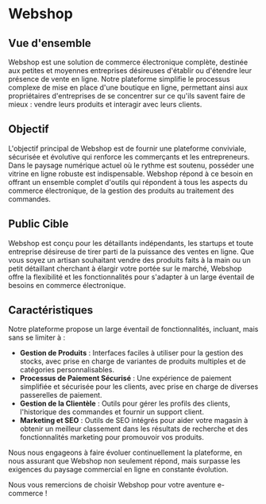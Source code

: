 # Webshop

## Vue d'ensemble

Webshop est une solution de commerce électronique complète, destinée aux petites et moyennes entreprises désireuses d'établir ou d'étendre leur présence de vente en ligne. Notre plateforme simplifie le processus complexe de mise en place d'une boutique en ligne, permettant ainsi aux propriétaires d'entreprises de se concentrer sur ce qu'ils savent faire de mieux : vendre leurs produits et interagir avec leurs clients.

## Objectif

L'objectif principal de Webshop est de fournir une plateforme conviviale, sécurisée et évolutive qui renforce les commerçants et les entrepreneurs. Dans le paysage numérique actuel où le rythme est soutenu, posséder une vitrine en ligne robuste est indispensable. Webshop répond à ce besoin en offrant un ensemble complet d'outils qui répondent à tous les aspects du commerce électronique, de la gestion des produits au traitement des commandes.

## Public Cible

Webshop est conçu pour les détaillants indépendants, les startups et toute entreprise désireuse de tirer parti de la puissance des ventes en ligne. Que vous soyez un artisan souhaitant vendre des produits faits à la main ou un petit détaillant cherchant à élargir votre portée sur le marché, Webshop offre la flexibilité et les fonctionnalités pour s'adapter à un large éventail de besoins en commerce électronique.

## Caractéristiques

Notre plateforme propose un large éventail de fonctionnalités, incluant, mais sans se limiter à :

- **Gestion de Produits** : Interfaces faciles à utiliser pour la gestion des stocks, avec prise en charge de variantes de produits multiples et de catégories personnalisables.
- **Processus de Paiement Sécurisé** : Une expérience de paiement simplifiée et sécurisée pour les clients, avec prise en charge de diverses passerelles de paiement.
- **Gestion de la Clientèle** : Outils pour gérer les profils des clients, l'historique des commandes et fournir un support client.
- **Marketing et SEO** : Outils de SEO intégrés pour aider votre magasin à obtenir un meilleur classement dans les résultats de recherche et des fonctionnalités marketing pour promouvoir vos produits.

Nous nous engageons à faire évoluer continuellement la plateforme, en nous assurant que Webshop non seulement répond, mais surpasse les exigences du paysage commercial en ligne en constante évolution.

Nous vous remercions de choisir Webshop pour votre aventure e-commerce !
